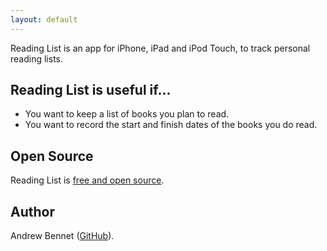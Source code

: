 ```yaml
---
layout: default
---
```


Reading List is an app for iPhone, iPad and iPod Touch, to track personal reading lists.

## Reading List is useful if...

* You want to keep a list of books you plan to read.
* You want to record the start and finish dates of the books you do read.

## Open Source

Reading List is [free and open source](https://github.com/AndrewBennet/readinglist).

## Author

Andrew Bennet ([GitHub](https://github.com/AndrewBennet)).
